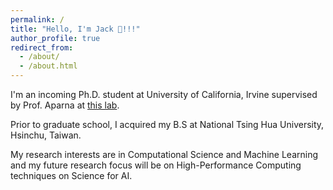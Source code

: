 ```yaml
---
permalink: /
title: "Hello, I'm Jack 👋!!!"
author_profile: true
redirect_from: 
  - /about/
  - /about.html
---
```

I'm an incoming Ph.D. student at University of California, Irvine supervised by Prof. Aparna at [this lab](https://hpcforge.eng.uci.edu/).

Prior to graduate school, I acquired my B.S at National Tsing Hua University, Hsinchu, Taiwan.

My research interests are in Computational Science and Machine Learning and my future research focus will be on High-Performance Computing techniques on Science for AI.
